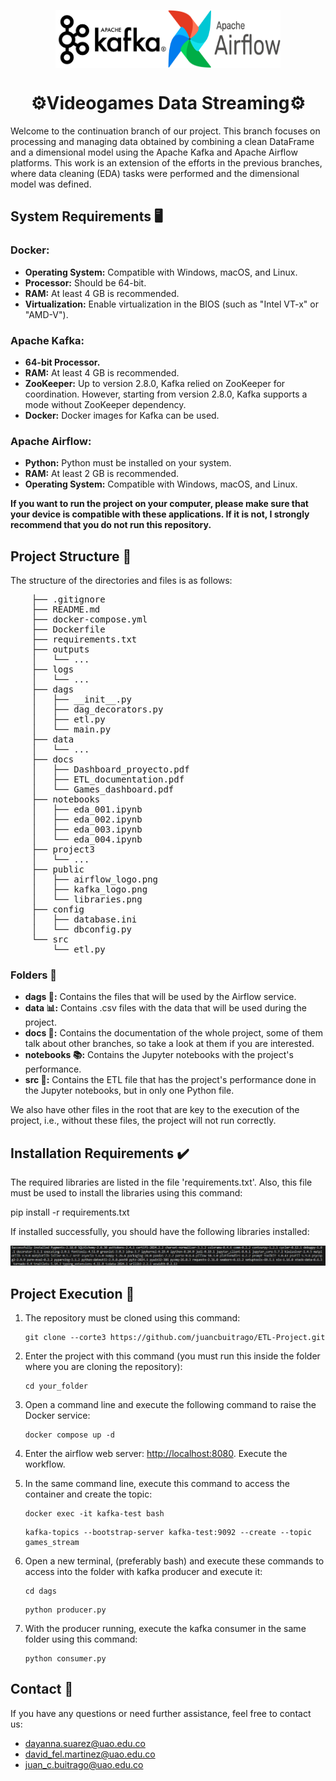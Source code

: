 <p align="center">
  <div style="display: flex; justify-content: center; align-items: ;">
    <img width="180" src="./public/Kafka_logo.png" alt="kafka">
    <img width="180" src="./public/airflow_logo.png" alt="airflow">
  </div>
  <h1 align="center">⚙️Videogames Data Streaming⚙️</h1>
  <p align="center"></p>
</p>

Welcome to the continuation branch of our project. This branch focuses on processing and managing data obtained by combining a clean DataFrame and a dimensional model using the Apache Kafka and Apache Airflow platforms. This work is an extension of the efforts in the previous branches, where data cleaning (EDA) tasks were performed and the dimensional model was defined.

## System Requirements 🖥️

### Docker:
- **Operating System:** Compatible with Windows, macOS, and Linux.
- **Processor:** Should be 64-bit.
- **RAM:** At least 4 GB is recommended.
- **Virtualization:** Enable virtualization in the BIOS (such as "Intel VT-x" or "AMD-V").

### Apache Kafka:
- **64-bit Processor.**
- **RAM:** At least 4 GB is recommended.
- **ZooKeeper:** Up to version 2.8.0, Kafka relied on ZooKeeper for coordination. However, starting from version 2.8.0, Kafka supports a mode without ZooKeeper dependency.
- **Docker:** Docker images for Kafka can be used.

### Apache Airflow:
- **Python:** Python must be installed on your system.
- **RAM:** At least 2 GB is recommended.
- **Operating System:** Compatible with Windows, macOS, and Linux.

**If you want to run the project on your computer, please make sure that your device is compatible with these applications. If it is not, I strongly recommend that you do not run this repository.**

## Project Structure 📃

The structure of the directories and files is as follows:

<pre>
    ├── .gitignore
    ├── README.md
    ├── docker-compose.yml
    ├── Dockerfile
    ├── requirements.txt
    ├── outputs
    │   └── ...
    ├── logs
    │   └── ...
    ├── dags
    │   ├── __init__.py
    │   ├── dag_decorators.py
    │   ├── etl.py
    │   └── main.py
    ├── data
    │   └── ...
    ├── docs
    │   ├── Dashboard_proyecto.pdf
    │   ├── ETL_documentation.pdf
    │   └── Games_dashboard.pdf
    ├── notebooks
    │   ├── eda_001.ipynb
    │   ├── eda_002.ipynb
    │   ├── eda_003.ipynb
    │   └── eda_004.ipynb
    ├── project3
    │   └── ...
    ├── public
    │   ├── airflow_logo.png
    │   ├── kafka_logo.png
    │   └── libraries.png
    ├── config
    │   ├── database.ini
    │   └── dbconfig.py
    └── src
        └── etl.py
</pre>



### Folders 📁
- **dags 📑:** Contains the files that will be used by the Airflow service.
- **data 📊:** Contains .csv files with the data that will be used during the project.
- **docs 📙:** Contains the documentation of the whole project, some of them talk about other branches, so take a look at them if you are interested.
- **notebooks 📚:** Contains the Jupyter notebooks with the project's performance.
- **src 📂:** Contains the ETL file that has the project's performance done in the Jupyter notebooks, but in only one Python file.

We also have other files in the root that are key to the execution of the project, i.e., without these files, the project will not run correctly.

## Installation Requirements ✔️

The required libraries are listed in the file 'requirements.txt'. Also, this file must be used to install the libraries using this command:

pip install -r requirements.txt


If installed successfully, you should have the following libraries installed:

![Installed Libraries](./public/libraries.png)

## Project Execution 🚀

1. The repository must be cloned using this command:
    ```
    git clone --corte3 https://github.com/juancbuitrago/ETL-Project.git
    ```

2. Enter the project with this command (you must run this inside the folder where you are cloning the repository):
    ```
    cd your_folder
    ```

3. Open a command line and execute the following command to raise the Docker service:
    ```
    docker compose up -d
    ```

4. Enter the airflow web server: [http://localhost:8080](http://localhost:8080). Execute the workflow.

5. In the same command line, execute this command to access the container and create the topic:
    ```
    docker exec -it kafka-test bash
    ```
    ```
    kafka-topics --bootstrap-server kafka-test:9092 --create --topic games_stream
    ```

6. Open a new terminal, (preferably bash) and execute these commands to access into the folder with kafka producer and execute it:
    ```
    cd dags
    ```
    ```
    python producer.py
    ```

7. With the producer running, execute the kafka consumer in the same folder using this command:
    ```
    python consumer.py
    ```

## Contact 📧

If you have any questions or need further assistance, feel free to contact us:

- [dayanna.suarez@uao.edu.co](mailto:dayanna.suarez@uao.edu.co)
- [david_fel.martinez@uao.edu.co](mailto:david_fel.martinez@uao.edu.co)
- [juan_c.buitrago@uao.edu.co](mailto:juan_c.buitrago@uao.edu.co)